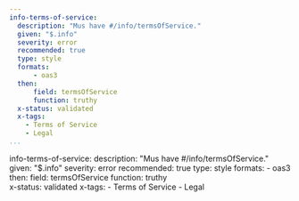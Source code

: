 ```yaml
---
info-terms-of-service:
  description: "Mus have #/info/termsOfService."
  given: "$.info"
  severity: error
  recommended: true
  type: style
  formats:
      - oas3
  then:
      field: termsOfService
      function: truthy  
  x-status: validated
  x-tags:
    - Terms of Service
    - Legal
...
```

info-terms-of-service:
  description: "Mus have #/info/termsOfService."
  given: "$.info"
  severity: error
  recommended: true
  type: style
  formats:
      - oas3
  then:
      field: termsOfService
      function: truthy  
  x-status: validated
  x-tags:
    - Terms of Service
    - Legal     